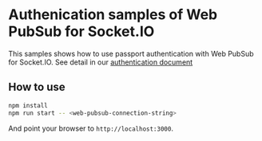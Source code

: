 # Authenication samples of Web PubSub for Socket.IO

This samples shows how to use passport authentication with Web PubSub for Socket.IO. See detail in our [authentication document](https://learn.microsoft.com/en-us/azure/azure-web-pubsub/socketio-authentication)

## How to use

```bash
npm install
npm run start -- <web-pubsub-connection-string>
```

And point your browser to `http://localhost:3000`.